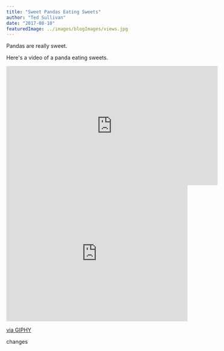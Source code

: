 ```yaml
---
title: "Sweet Pandas Eating Sweets"
author: "Ted Sullivan"
date: "2017-08-10"
featuredImage: ../images/blogImages/views.jpg
---
```


Pandas are really sweet.

Here's a video of a panda eating sweets.

<iframe width="560" height="315" src="https://www.youtube.com/embed/4n0xNbfJLR8" frameborder="0" allowfullscreen></iframe>

<iframe src="https://giphy.com/embed/Y0V3Gbcb6ZOUTmVeNL" width="480" height="360" frameBorder="0" class="giphy-embed" allowFullScreen></iframe><p><a href="https://giphy.com/gifs/Y0V3Gbcb6ZOUTmVeNL">via GIPHY</a></p>

changes